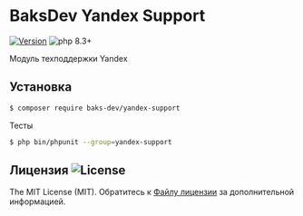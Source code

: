 # BaksDev Yandex Support

[![Version](https://img.shields.io/badge/version-7.1.9-blue)](https://github.com/baks-dev/yandex-support/releases)
![php 8.3+](https://img.shields.io/badge/php-min%208.3-red.svg)

Модуль техподдержки Yandex

## Установка

``` bash
$ composer require baks-dev/yandex-support
```

Тесты

``` bash
$ php bin/phpunit --group=yandex-support
```

## Лицензия ![License](https://img.shields.io/badge/MIT-green)

The MIT License (MIT). Обратитесь к [Файлу лицензии](LICENSE.md) за дополнительной информацией.


